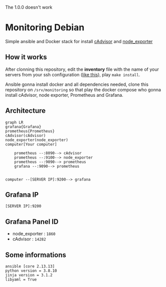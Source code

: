 The 1.0.0 doesn't work

# Monitoring Debian
Simple ansible and Docker stack for install [cAdvisor](https://github.com/google/cadvisor) and [node_exporter](https://github.com/prometheus/node_exporter)

## How it works

After clonning this repository, edit the __inventory__ file with the name of your servers from your ssh configuration ([like this](https://github.com/arezoomaleki/ssh-config-file/blob/main/config)), play `make install`.

Ansible gonna install docker and all dependencies needed, clone this repository on ``/srv/monitoring`` so that play the docker compose who gonna install cAdvisor, node exporter, Prometheus and Grafana.

## Architecture
```mermaid
graph LR
grafana{Grafana}
prometheus{Prometheus}
cAdvisor(cAdvisor)
node_exporter(node_exporter)
computer[Your computer]

    prometheus --:8090--> cAdvisor
    prometheus --:9100--> node_exporter
    prometheus --:9090--> prometheus
    grafana --:9090--> prometheus


computer --[SERVER IP]:9200--> grafana
```

## Grafana IP

``[SERVER IP]:9200``

## Grafana Panel ID

- node_exporter : `1860`
- cAdvisor : ``14282``


## Some informations

```
ansible [core 2.13.13]
python version = 3.8.10
jinja version = 3.1.2
libyaml = True
```